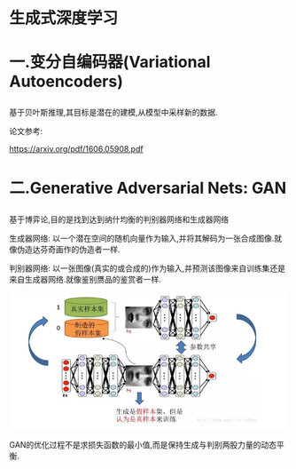 生成式深度学习
=========
# 一.变分自编码器(Variational Autoencoders) <p>
基于贝叶斯推理,其目标是潜在的建模,从模型中采样新的数据.<p>

论文参考: <p>

https://arxiv.org/pdf/1606.05908.pdf

# 二.Generative Adversarial Nets: GAN <p>
基于博弈论,目的是找到达到纳什均衡的判别器网络和生成器网络 <p>

生成器网络: 以一个潜在空间的随机向量作为输入,并将其解码为一张合成图像.就像伪造达芬奇画作的伪造者一样. <p>

判别器网络: 以一张图像(真实的或合成的)作为输入,并预测该图像来自训练集还是来自生成器网络.就像鉴别赝品的鉴赏者一样. <p>

![整体架构](https://github.com/MA-JIE/pytorch-deep-learning/blob/master/%E7%94%9F%E6%88%90%E5%BC%8F%E6%B7%B1%E5%BA%A6%E5%AD%A6%E4%B9%A0GAN/images/GAN.png)

  GAN的优化过程不是求损失函数的最小值,而是保持生成与判别两股力量的动态平衡. <p>
